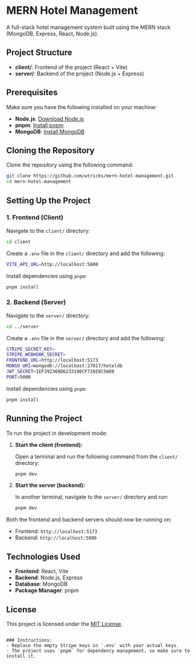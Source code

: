 # MERN Hotel Management

A full-stack hotel management system built using the MERN stack (MongoDB, Express, React, Node.js).

## Project Structure

- **client/**: Frontend of the project (React + Vite)
- **server/**: Backend of the project (Node.js + Express)

## Prerequisites

Make sure you have the following installed on your machine:

- **Node.js**: [Download Node.js](https://nodejs.org/)
- **pnpm**: [Install pnpm](https://pnpm.io/installation)
- **MongoDB**: [Install MongoDB](https://www.mongodb.com/try/download/community)

## Cloning the Repository

Clone the repository using the following command:

```bash
git clone https://github.com/wtricks/mern-hotel-management.git
cd mern-hotel-management
```

## Setting Up the Project

### 1. Frontend (Client)

Navigate to the `client/` directory:

```bash
cd client
```

Create a `.env` file in the `client/` directory and add the following:

```bash
VITE_API_URL=http://localhost:5000
```

Install dependencies using `pnpm`:

```bash
pnpm install
```

### 2. Backend (Server)

Navigate to the `server/` directory:

```bash
cd ../server
```

Create a `.env` file in the `server/` directory and add the following:

```bash
STRIPE_SECRET_KEY=
STRIPE_WEBHOOK_SECRET=
FRONTEND_URL=http://localhost:5173
MONGO_URI=mongodb://localhost:27017/hoteldb
JWT_SECRET=1EF392369D6233196CF726E8C5688
PORT=5000
```

Install dependencies using `pnpm`:

```bash
pnpm install
```

## Running the Project

To run the project in development mode:

1. **Start the client (frontend):**

   Open a terminal and run the following command from the `client/` directory:

   ```bash
   pnpm dev
   ```

2. **Start the server (backend):**

   In another terminal, navigate to the `server/` directory and run:

   ```bash
   pnpm dev
   ```

Both the frontend and backend servers should now be running on:

- Frontend: `http://localhost:5173`
- Backend: `http://localhost:5000`

## Technologies Used

- **Frontend**: React, Vite
- **Backend**: Node.js, Express
- **Database**: MongoDB
- **Package Manager**: pnpm

## License

This project is licensed under the [MIT License](LICENSE).
```

### Instructions:
- Replace the empty Stripe keys in `.env` with your actual keys.
- The project uses `pnpm` for dependency management, so make sure to install it.


